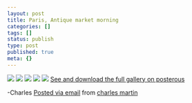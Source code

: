 ```yaml
---
layout: post
title: Paris, Antique market morning
categories: []
tags: []
status: publish
type: post
published: true
meta: {}
---
```




[![](http://posterous.com/getfile/files.posterous.com/charlesmartin/mZw5bLBwIEkQIKGxmrMzYzfNQ2tLak3zP7CPZWo5AbhSLz7gciwE0HXozVq4/photo_1.jpg.scaled.500.jpg)](http://posterous.com/getfile/files.posterous.com/charlesmartin/gyeZewapTbxR5bKiYjty4rwQLG14TYrqL6uk6H1TRHlmMZ7WtIPX3fwZXRHw/photo_1.jpg.scaled.1000.jpg) 
[![](http://posterous.com/getfile/files.posterous.com/charlesmartin/BL0kV3TIXf6hJeF6fThsCk9MlleUreS0nekBVN1hwlSP4IVq3md3MqbVsjWq/photo_2.jpg.scaled.500.jpg)](http://posterous.com/getfile/files.posterous.com/charlesmartin/x7i4JzpG9qAEwFjbHwt3bKf2epy6J6ic2IVDZA32LfWA4Jayo5DuWR2HSSJm/photo_2.jpg.scaled.1000.jpg) 
[![](http://posterous.com/getfile/files.posterous.com/charlesmartin/S3ITv9EjaVTp5QkjHPLOlLfXPHkXNXlw1dm8vUxfshKBLvX7Y53Jhq2zh3dk/photo_3.jpg.scaled.500.jpg)](http://posterous.com/getfile/files.posterous.com/charlesmartin/3eSSWLEBGzMn6EmxI2UWGupKNjqz29Bn1cQw6ZNcR67bIKROtV8KVFGYVXmC/photo_3.jpg.scaled.1000.jpg) 
[![](http://posterous.com/getfile/files.posterous.com/charlesmartin/fTvEX2vXxdmahPsybw5HeAxjjZ2yXEdjGrpAqZDNDM3tOuVlvKQGwQkjxGKS/photo_4.jpg.scaled.500.jpg)](http://posterous.com/getfile/files.posterous.com/charlesmartin/X7ATiEK2KQXSVDOVb25Y8OSDEXO9vWTAU1ku1HTN0iOCGGqadtZDBSAmKlpf/photo_4.jpg.scaled.1000.jpg) 
[![](http://posterous.com/getfile/files.posterous.com/charlesmartin/OlfxAXnYdNlayUj9rYeQ0ZwuCC5hNJSzPNKGIaFZzKDQnc9m7EFBcqbQhyMm/photo_5.jpg.scaled.500.jpg)](http://posterous.com/getfile/files.posterous.com/charlesmartin/XCUIf4eCksaV4VaoMShl4cpnsRKTGtJWgzccXVwlfOiEy7fh5gq6nH4z47kC/photo_5.jpg.scaled.1000.jpg) 
[See and download the full gallery on posterous](http://charlesmartin.posterous.com/paris-antique-market-morning)

-Charles 
[Posted via email](http://posterous.com)  from 
[charles martin](http://charlesmartin.posterous.com/paris-antique-market-morning)
